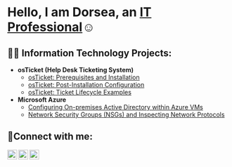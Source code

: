 <h1>Hello, I am Dorsea, an <a href="https://linkedin.com/in/Josh">IT Professional</a>☺</h1>

<h2>👨‍💻 Information Technology Projects:</h2>

- <b>osTicket (Help Desk Ticketing System)</b>
  - [osTicket: Prerequisites and Installation](https://github.com/DorseaColwell/osticket-prereqs)
  - [osTicket: Post-Installation Configuration](https://github.com/DorseaColwell/post-install-config)
  - [osTicket: Ticket Lifecycle Examples](https://github.com/DorseaColwell/ticket-lifecycle)
- <b>Microsoft Azure</b>
  - [Configuring On-premises Active Directory within Azure VMs](https://github.com/DorseaColwell/configure-ad)
  - [Network Security Groups (NSGs) and Inspecting Network Protocols](https://github.com/DorseaColwell/azure-network-protocols)

<h2>🤳Connect with me:</h2>

[<img align="left" alt="Josh | Twitter" width="22px" src="https://cdn.jsdelivr.net/npm/simple-icons@v3/icons/twitter.svg" />][twitter]
[<img align="left" alt="Josh | LinkedIn" width="22px" src="https://cdn.jsdelivr.net/npm/simple-icons@v3/icons/linkedin.svg" />][linkedin]
[<img align="left" alt="Josh | Instagram" width="22px" src="https://cdn.jsdelivr.net/npm/simple-icons@v3/icons/instagram.svg" />][instagram]

[twitter]: https://twitter.com/Josh
[instagram]: https://www.instagram.com/Josh
[linkedin]: https://linkedin.com/in/dorseacolwell
